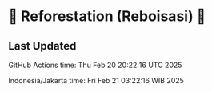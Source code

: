 
# 🌳 Reforestation (Reboisasi) 🌲

## Last Updated

GitHub Actions time: Thu Feb 20 20:22:16 UTC 2025

Indonesia/Jakarta time: Fri Feb 21 03:22:16 WIB 2025
